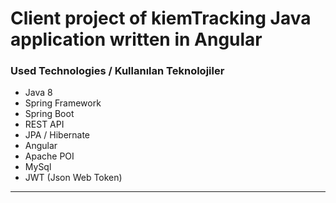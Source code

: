 # Client project of kiemTracking Java application written in Angular

<h3>Used Technologies / Kullanılan Teknolojiler</h3>
<ul>
  <li>Java 8</li>
  <li>Spring Framework</li>
  <li>Spring Boot</li>
  <li>REST API</li>
  <li>JPA / Hibernate</li>
  <li>Angular</li>
  <li>Apache POI</li>
  <li>MySql</li>
  <li>JWT (Json Web Token)</li>
</ul>
<hr/>
